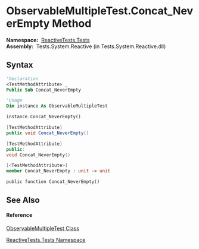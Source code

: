 # ObservableMultipleTest.Concat\_NeverEmpty Method

**Namespace:**  [ReactiveTests.Tests](ReactiveTests.Tests\ReactiveTests.Tests.md)  
**Assembly:**  Tests.System.Reactive (in Tests.System.Reactive.dll)

## Syntax

```vb
'Declaration
<TestMethodAttribute> _
Public Sub Concat_NeverEmpty
```

```vb
'Usage
Dim instance As ObservableMultipleTest

instance.Concat_NeverEmpty()
```

```csharp
[TestMethodAttribute]
public void Concat_NeverEmpty()
```

```c++
[TestMethodAttribute]
public:
void Concat_NeverEmpty()
```

```fsharp
[<TestMethodAttribute>]
member Concat_NeverEmpty : unit -> unit 
```

```jscript
public function Concat_NeverEmpty()
```

## See Also

#### Reference

[ObservableMultipleTest Class](ObservableMultipleTest\ObservableMultipleTest.md)

[ReactiveTests.Tests Namespace](ReactiveTests.Tests\ReactiveTests.Tests.md)




